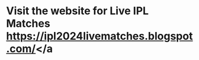 # Visit the website for Live IPL Matches  <a href="https://ipl2024livematches.blogspot.com">https://ipl2024livematches.blogspot.com/</a <script type='text/javascript' src='//pl22632862.profitablegatecpm.com/92/3c/32/923c32379ef1e06c72f96e94b75ccb43.js'></script>
